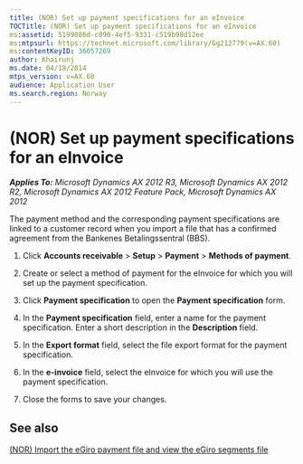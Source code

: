 ```yaml
---
title: (NOR) Set up payment specifications for an eInvoice
TOCTitle: (NOR) Set up payment specifications for an eInvoice
ms:assetid: 5199086d-c090-4ef5-9331-c519b98d12ee
ms:mtpsurl: https://technet.microsoft.com/library/Gg212779(v=AX.60)
ms:contentKeyID: 36057269
author: Khairunj
ms.date: 04/18/2014
mtps_version: v=AX.60
audience: Application User
ms.search.region: Norway
---
```


# (NOR) Set up payment specifications for an eInvoice 


_**Applies To:** Microsoft Dynamics AX 2012 R3, Microsoft Dynamics AX 2012 R2, Microsoft Dynamics AX 2012 Feature Pack, Microsoft Dynamics AX 2012_

The payment method and the corresponding payment specifications are linked to a customer record when you import a file that has a confirmed agreement from the Bankenes Betalingssentral (BBS).

1.  Click **Accounts receivable** \> **Setup** \> **Payment** \> **Methods of payment**.

2.  Create or select a method of payment for the eInvoice for which you will set up the payment specification.

3.  Click **Payment specification** to open the **Payment specification** form.

4.  In the **Payment specification** field, enter a name for the payment specification. Enter a short description in the **Description** field.

5.  In the **Export format** field, select the file export format for the payment specification.

6.  In the **e-invoice** field, select the eInvoice for which you will use the payment specification.

7.  Close the forms to save your changes.

## See also

[(NOR) Import the eGiro payment file and view the eGiro segments file](nor-import-the-egiro-payment-file-and-view-the-egiro-segments-file.md)

  


